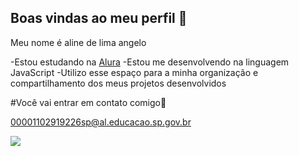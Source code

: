 ## Boas vindas ao meu perfil 💙

Meu nome é aline de lima angelo

-Estou estudando na  [Alura](https://www.alura.com.br)
-Estou me desenvolvendo na linguagem JavaScript
-Utilizo esse espaço para a minha organização e compartilhamento dos meus projetos desenvolvidos

#Você vai entrar em contato comigo📮

00001102919226sp@al.educacao.sp.gov.br

![](https://media1.tenor.com/m/-qBsG1HwR4oAAAAC/cat-dance-dancing-cat)
